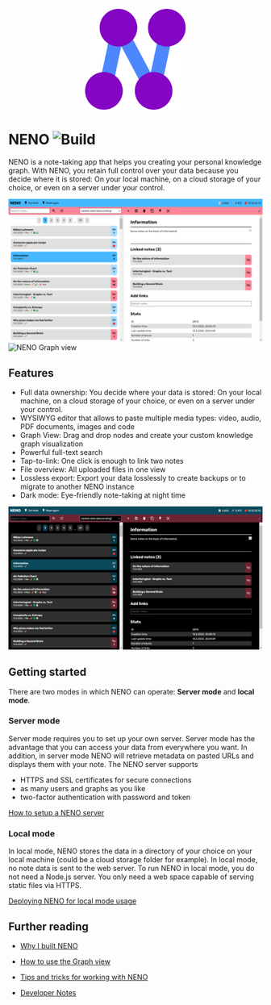 <p align="center">
  <img
    style="text-align: center;"
    src="./frontend/assets/app-icon/logo.svg"
    alt="NENO Logo"
    width="200" height="200" 
  >
</p>

# NENO ![Build](https://github.com/SebastianZimmer/neno/actions/workflows/build.yml/badge.svg)

NENO is a note-taking app that helps you creating your personal knowledge graph. With NENO, you retain full control over your data because you decide where it is stored: On your local machine, on a cloud storage of your choice, or even on a server under your control.

![NENO Editor view](./docs/img/neno-light.png)
![NENO Graph view](./docs/img/graph%20view.png)

## Features

* Full data ownership: You decide where your data is stored: On your local machine, on a cloud storage of your choice, or even on a server under your control.
* WYSIWYG editor that allows to paste multiple media types: video, audio, PDF documents, images and code
* Graph View: Drag and drop nodes and create your custom knowledge graph visualization
* Powerful full-text search
* Tap-to-link: One click is enough to link two notes
* File overview: All uploaded files in one view
* Lossless export: Export your data losslessly to create backups or to migrate to another NENO instance
* Dark mode: Eye-friendly note-taking at night time

![NENO Editor view in dark mode](./docs/img/neno-dark.png)

## Getting started

There are two modes in which NENO can operate: **Server mode** and
**local mode**.

### Server mode

Server mode requires you to set up your own server.
Server mode has the advantage that you can access your data from everywhere you
want. In addition, in server mode NENO will retrieve metadata on pasted URLs
and displays them with your note.
The NENO server supports
* HTTPS and SSL certificates for secure connections
* as many users and graphs as you like
* two-factor authentication with password and token

[How to setup a NENO server](./docs/Server.md)

### Local mode

In local mode, NENO stores the data in a directory of your choice on your
local machine (could be a cloud storage folder for example).
In local mode, no note data is sent to the web server.
To run NENO in local mode, you do not need a Node.js server. You only need a
web space capable of serving static files via HTTPS.

[Deploying NENO for local mode usage](./docs/DeployNENOLocalMode.md)

## Further reading

* [Why I built NENO](https://webaudiotech.com/2021/02/13/serendipity-and-the-most-detailed-map-of-my-knowledge-that-ever-existed/)

* [How to use the Graph view](./docs/GraphViewManual.md)

* [Tips and tricks for working with NENO](./docs/TipsAndTricks.md)

* [Developer Notes](./docs/DeveloperNotes.md)
